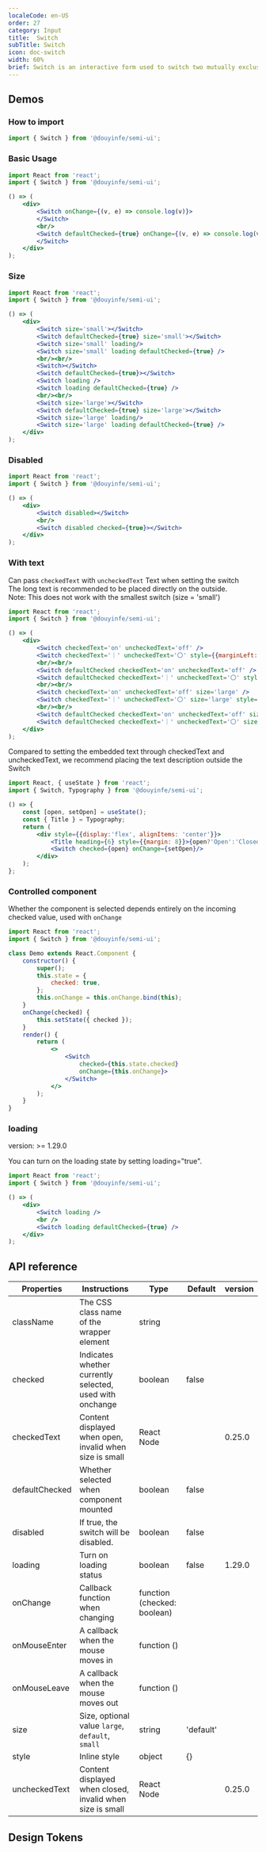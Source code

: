 ```yaml
---
localeCode: en-US
order: 27
category: Input
title:  Switch
subTitle: Switch
icon: doc-switch
width: 60%
brief: Switch is an interactive form used to switch two mutually exclusive states.
---
```


## Demos
### How to import

```jsx import
import { Switch } from '@douyinfe/semi-ui';
```
### Basic Usage

```jsx live=true
import React from 'react';
import { Switch } from '@douyinfe/semi-ui';

() => (
    <div>
        <Switch onChange={(v, e) => console.log(v)}>
        </Switch>
        <br/>
        <Switch defaultChecked={true} onChange={(v, e) => console.log(v)}>
        </Switch>
    </div>
);
```

### Size

```jsx live=true
import React from 'react';
import { Switch } from '@douyinfe/semi-ui';

() => (
    <div>
        <Switch size='small'></Switch>
        <Switch defaultChecked={true} size='small'></Switch>
        <Switch size='small' loading/>
        <Switch size='small' loading defaultChecked={true} />
        <br/><br/>
        <Switch></Switch>
        <Switch defaultChecked={true}></Switch>
        <Switch loading />
        <Switch loading defaultChecked={true} />
        <br/><br/>
        <Switch size='large'></Switch>
        <Switch defaultChecked={true} size='large'></Switch>
        <Switch size='large' loading/>
        <Switch size='large' loading defaultChecked={true} />
    </div>
);
```

### Disabled

```jsx live=true
import React from 'react';
import { Switch } from '@douyinfe/semi-ui';

() => (
    <div>
        <Switch disabled></Switch>
        <br/>
        <Switch disabled checked={true}></Switch>
    </div>
);
```

### With text

Can pass `checkedText` with `uncheckedText` Text when setting the switch  
The long text is recommended to be placed directly on the outside.  
Note: This does not work with the smallest switch (size = 'small')

```jsx live=true
import React from 'react';
import { Switch } from '@douyinfe/semi-ui';

() => (
    <div>
        <Switch checkedText='on' uncheckedText='off' />
        <Switch checkedText='｜' uncheckedText='〇' style={{marginLeft:5}}/>
        <br/><br/>
        <Switch defaultChecked checkedText='on' uncheckedText='off' />
        <Switch defaultChecked checkedText='｜' uncheckedText='〇' style={{marginLeft:5}}/>
        <br/><br/>
        <Switch checkedText='on' uncheckedText='off' size='large' />
        <Switch checkedText='｜' uncheckedText='〇' size='large' style={{marginLeft:5}}/>
        <br/><br/>
        <Switch defaultChecked checkedText='on' uncheckedText='off' size='large' />
        <Switch defaultChecked checkedText='｜' uncheckedText='〇' size='large' style={{marginLeft:5}}/>
    </div>
);
```

Compared to setting the embedded text through checkedText and uncheckedText, we recommend placing the text description outside the Switch
```jsx live=true
import React, { useState } from 'react';
import { Switch, Typography } from '@douyinfe/semi-ui';

() => {
    const [open, setOpen] = useState();
    const { Title } = Typography;
    return (
        <div style={{display:'flex', alignItems: 'center'}}>
            <Title heading={6} style={{margin: 8}}>{open?'Open':'Closed'}</Title>
            <Switch checked={open} onChange={setOpen}/>
        </div>
    );
};
```

### Controlled component

Whether the component is selected depends entirely on the incoming checked value, used with `onChange`

```jsx live=true
import React from 'react';
import { Switch } from '@douyinfe/semi-ui';

class Demo extends React.Component {
    constructor() {
        super();
        this.state = {
            checked: true,
        };
        this.onChange = this.onChange.bind(this);
    }
    onChange(checked) {
        this.setState({ checked });
    }
    render() {
        return (
            <>
                <Switch
                    checked={this.state.checked}
                    onChange={this.onChange}>
                </Switch>
            </>
        );
    }
}
```

### loading

version: >= 1.29.0

You can turn on the loading state by setting loading="true".

```jsx live=true
import React from 'react';
import { Switch } from '@douyinfe/semi-ui';

() => (
    <div>
        <Switch loading />
        <br />
        <Switch loading defaultChecked={true} />
    </div>
);
```

## API reference

| Properties     | Instructions                                              | Type                        | Default   | version|
| -------------- | --------------------------------------------------------- | --------------------------- | --------- | ------ |
| className      | The CSS class name of the wrapper element                 | string                      |           ||
| checked        | Indicates whether currently selected, used with onchange  | boolean                     | false     ||
| checkedText    | Content displayed when open, invalid when size is small   | React Node                  |           |0.25.0|
| defaultChecked | Whether selected when component mounted                   | boolean                     | false     ||
| disabled       | If true, the switch will be disabled.                     | boolean                     | false     ||
| loading        | Turn on loading status                                    | boolean                     | false     |1.29.0|
| onChange       | Callback function when changing                           | function (checked: boolean) |           ||
| onMouseEnter   | A callback when the mouse moves in                        | function ()                 |           ||
| onMouseLeave   | A callback when the mouse moves out                       | function ()                 |           ||
| size           | Size, optional value `large`, `default`, `small`          | string                      | 'default' ||
| style          | Inline style                                              | object                      | {}        ||
| uncheckedText  | Content displayed when closed, invalid when size is small | React Node                  |           |0.25.0|

## Design Tokens
<DesignToken/>